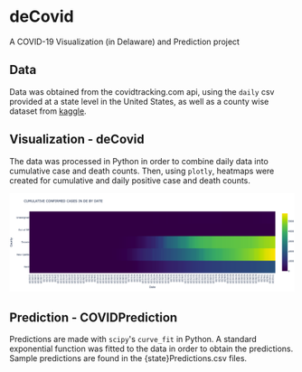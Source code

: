 # deCovid 
A COVID-19 Visualization (in Delaware) and Prediction project

## Data
Data was obtained from the covidtracking.com api, using the ```daily``` csv provided at a state level in the United States, as well as a county wise dataset from [kaggle](https://www.kaggle.com/imdevskp/corona-virus-report?select=usa_county_wise.csv).

## Visualization - deCovid

The data was processed in Python in order to combine daily data into cumulative case and death counts. Then, using ```plotly```, heatmaps were created for cumulative and daily positive case and death counts.

![cumulative positive](/cumuPositive.png?raw=true)

## Prediction - COVIDPrediction

Predictions are made with ```scipy```'s ```curve_fit``` in Python. A standard exponential function was fitted to the data in order to obtain the predictions. Sample predictions are found in the {state}Predictions.csv files.

